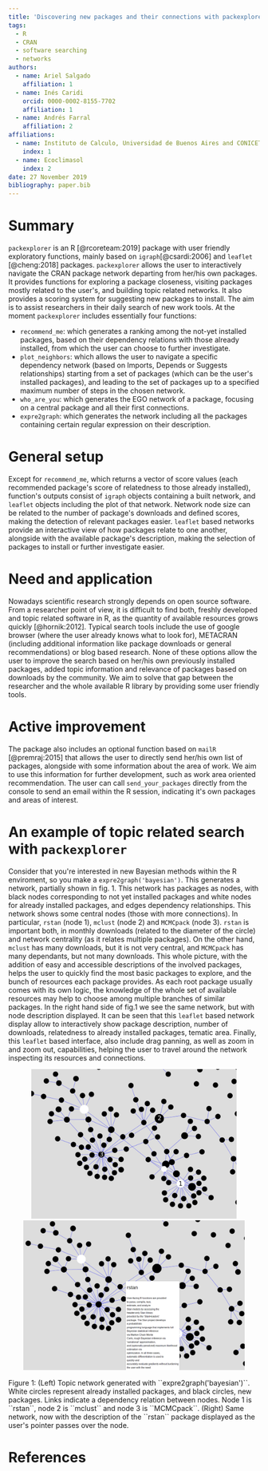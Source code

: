 ```yaml
---
title: 'Discovering new packages and their connections with packexplorer'
tags:
  - R
  - CRAN
  - software searching
  - networks
authors:
  - name: Ariel Salgado
    affiliation: 1
  - name: Inés Caridi
    orcid: 0000-0002-8155-7702
    affiliation: 1
  - name: Andrés Farral
    affiliation: 2
affiliations:
  - name: Instituto de Calculo, Universidad de Buenos Aires and CONICET
    index: 1
  - name: Ecoclimasol
    index: 2
date: 27 November 2019
bibliography: paper.bib
---
```


# Summary

``packexplorer`` is an R [@rcoreteam:2019]  package with user friendly exploratory functions, mainly based on ``igraph``[@csardi:2006] and ``leaflet`` [@cheng:2018] packages. ``packexplorer`` allows the user to interactively navigate the CRAN package network departing from her/his own packages. It provides functions for exploring a package closeness, visiting packages mostly related to the user's, and building topic related networks. It also provides a scoring system for suggesting new packages to install. The aim is to assist researchers in their daily search of new work tools. At the moment ``packexplorer`` includes essentially four functions:

- ``recommend_me``: which generates a ranking among the not-yet installed packages, based on their dependency relations with those already installed, from which the user can choose to further investigate.
- ``plot_neighbors``: which allows the user to navigate a specific dependency network (based on Imports, Depends or Suggests relationships) starting from a set of packages (which can be the user's installed packages), and leading to the set of packages up to a specified maximum number of steps in the chosen network.
- ``who_are_you``: which generates the EGO network of a package, focusing on a central package and all their first connections.
- ``expre2graph``: which generates the network including all the packages containing certain regular expression on their description.

# General setup
Except for ``recommend_me``, which returns a vector of score values (each recommended package's score of relatedness to those already installed), function's outputs consist of ``igraph`` objects containing a built network, and ``leaflet`` objects including the plot of that network. Network node size can be related to the number of package's downloads and defined scores, making the detection of relevant packages easier. ``leaflet`` based networks provide an interactive view of how packages relate to one another, alongside with the available package's description, making the selection of packages to install or further investigate easier.

# Need and application
Nowadays scientific research strongly depends on open source software. From a researcher point of view, it is difficult to find both, freshly developed and topic related software in R, as the quantity of available resources grows quickly [@hornik:2012]. Typical search tools include the use of google browser (where the user already knows what to look for), METACRAN (including additional information like package downloads or general recommendations) or blog based research. None of these options allow the user to improve the search based on her/his own previously installed packages, added topic information and relevance of packages based on downloads by the community. We aim to solve that gap between the researcher and the whole available R library by providing some user friendly tools.

# Active improvement
The package also includes an optional function based on ``mailR`` [@premraj:2015] that allows the user to directly send her/his own list of packages, alongside with some information about the area of work. We aim to use this information for further development, such as work area oriented recommendation. The user can call ``send_your_packages`` directly from the console to send an email within the R session, indicating it's own packages and areas of interest.

# An example of topic related search with ``packexplorer``
Consider that you're interested in new Bayesian methods within the R enviroment, so you make a ``expre2graph('bayesian')``. This generates a network, partially shown in fig. 1. This network has packages as nodes, with black nodes corresponding to not yet installed packages and white nodes for already installed packages, and edges dependency relationships. This network shows some central nodes (those with more connections). In particular, ``rstan`` (node 1), ``mclust`` (node 2) and ``MCMCpack`` (node 3). ``rstan`` is important both, in monthly downloads (related to the diameter of the circle) and network centrality (as it relates multiple packages). On the other hand, ``mclust`` has many downloads, but it is not very central, and ``MCMCpack`` has many dependants, but not many downloads. This whole picture, with the addition of easy and accessible descriptions of the involved packages, helps the user to quickly find the most basic packages to explore, and the bunch of resources each package provides. As  each root package usually comes with its own logic, the knowledge of the whole set of available resources may help to choose among multiple branches of similar packages. In the right hand side of fig.1 we see the same network, but with node description displayed. It can be seen that this ``leaflet`` based network display allow to interactively show package description, number of downloads, relatedness to already installed packages, tematic area. Finally, this ``leaflet`` based interface, also include drag panning, as well as zoom in and zoom out, capabilities, helping the user to travel around the network inspecting its resources and connections.

<p align="center">
<img src="bayesNet.png" alt="bayesNet" height="300"/> <img src="rstan.png" alt="rstan" height="300"/>
</p>
Figure 1: (Left) Topic network generated with ``expre2graph('bayesian')``. White circles represent already installed packages, and black circles, new packages. Links indicate a dependency relation between nodes. Node 1 is ``rstan``, node 2 is ``mclust`` and node 3 is ``MCMCpack``. (Right) Same network, now with the description of the ``rstan`` package displayed as the user's pointer passes over the node.

# References
